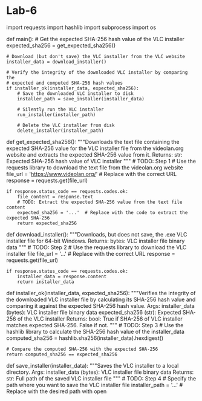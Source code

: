 # Lab-6
import requests
import hashlib
import subprocess
import os

def main():
    # Get the expected SHA-256 hash value of the VLC installer
    expected_sha256 = get_expected_sha256()

    # Download (but don't save) the VLC installer from the VLC website
    installer_data = download_installer()

    # Verify the integrity of the downloaded VLC installer by comparing the
    # expected and computed SHA-256 hash values
    if installer_ok(installer_data, expected_sha256):
        # Save the downloaded VLC installer to disk
        installer_path = save_installer(installer_data)

        # Silently run the VLC installer
        run_installer(installer_path)

        # Delete the VLC installer from disk
        delete_installer(installer_path)

def get_expected_sha256():
    """Downloads the text file containing the expected SHA-256 value for the VLC installer file from the
    videolan.org website and extracts the expected SHA-256 value from it.
    Returns:
        str: Expected SHA-256 hash value of VLC installer
    """
    # TODO: Step 1
    # Use the requests library to download the text file from the videolan.org website
    file_url = 'https://www.videolan.org/'  # Replace with the correct URL
    response = requests.get(file_url)

    if response.status_code == requests.codes.ok:
        file_content = response.text
        # TODO: Extract the expected SHA-256 value from the text file content
        expected_sha256 = '...'  # Replace with the code to extract the expected SHA-256
        return expected_sha256

def download_installer():
    """Downloads, but does not save, the .exe VLC installer file for 64-bit Windows.
    Returns:
        bytes: VLC installer file binary data
    """
    # TODO: Step 2
    # Use the requests library to download the VLC installer file
    file_url = '...'  # Replace with the correct URL
    response = requests.get(file_url)

    if response.status_code == requests.codes.ok:
        installer_data = response.content
        return installer_data

def installer_ok(installer_data, expected_sha256):
    """Verifies the integrity of the downloaded VLC installer file by calculating its SHA-256 hash value
    and comparing it against the expected SHA-256 hash value.
    Args:
        installer_data (bytes): VLC installer file binary data
        expected_sha256 (str): Expected SHA-256 of the VLC installer
    Returns:
        bool: True if SHA-256 of VLC installer matches expected SHA-256. False if not.
    """
    # TODO: Step 3
    # Use the hashlib library to calculate the SHA-256 hash value of the installer_data
    computed_sha256 = hashlib.sha256(installer_data).hexdigest()

    # Compare the computed SHA-256 with the expected SHA-256
    return computed_sha256 == expected_sha256

def save_installer(installer_data):
    """Saves the VLC installer to a local directory.
    Args:
        installer_data (bytes): VLC installer file binary data
    Returns:
        str: Full path of the saved VLC installer file
    """
    # TODO: Step 4
    # Specify the path where you want to save the VLC installer file
    installer_path = '...'  # Replace with the desired path
    with open
